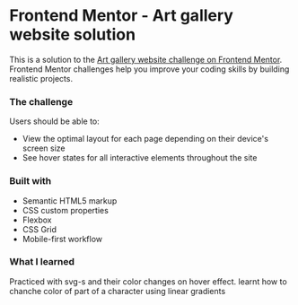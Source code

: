 # Frontend Mentor - Art gallery website solution

This is a solution to the [Art gallery website challenge on Frontend Mentor](https://www.frontendmentor.io/challenges/art-gallery-website-yVdrZlxyA). Frontend Mentor challenges help you improve your coding skills by building realistic projects. 

### The challenge

Users should be able to:

- View the optimal layout for each page depending on their device's screen size
- See hover states for all interactive elements throughout the site

### Built with

- Semantic HTML5 markup
- CSS custom properties
- Flexbox
- CSS Grid
- Mobile-first workflow
### What I learned

  Practiced with svg-s and their color changes on hover effect.
  learnt how to chanche color of part of a character using linear gradients
